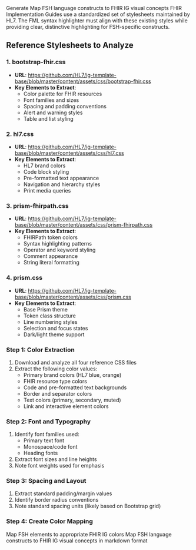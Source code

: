 <goal>
Generate Map FSH language constructs to FHIR IG visual concepts
</goal>
<context>
FHIR Implementation Guides use a standardized set of stylesheets maintained by HL7. The FML syntax highlighter must align with these existing styles while providing clear, distinctive highlighting for FSH-specific constructs.

## Reference Stylesheets to Analyze

### 1. bootstrap-fhir.css
- **URL**: https://github.com/HL7/ig-template-base/blob/master/content/assets/css/bootstrap-fhir.css
- **Key Elements to Extract**:
  - Color palette for FHIR resources
  - Font families and sizes
  - Spacing and padding conventions
  - Alert and warning styles
  - Table and list styling

### 2. hl7.css
- **URL**: https://github.com/HL7/ig-template-base/blob/master/content/assets/css/hl7.css
- **Key Elements to Extract**:
  - HL7 brand colors
  - Code block styling
  - Pre-formatted text appearance
  - Navigation and hierarchy styles
  - Print media queries

### 3. prism-fhirpath.css
- **URL**: https://github.com/HL7/ig-template-base/blob/master/content/assets/css/prism-fhirpath.css
- **Key Elements to Extract**:
  - FHIRPath token colors
  - Syntax highlighting patterns
  - Operator and keyword styling
  - Comment appearance
  - String literal formatting

### 4. prism.css
- **URL**: https://github.com/HL7/ig-template-base/blob/master/content/assets/css/prism.css
- **Key Elements to Extract**:
  - Base Prism theme
  - Token class structure
  - Line numbering styles
  - Selection and focus states
  - Dark/light theme support
</context>
<instruction>

### Step 1: Color Extraction
1. Download and analyze all four reference CSS files
2. Extract the following color values:
   - Primary brand colors (HL7 blue, orange)
   - FHIR resource type colors
   - Code and pre-formatted text backgrounds
   - Border and separator colors
   - Text colors (primary, secondary, muted)
   - Link and interactive element colors

### Step 2: Font and Typography
1. Identify font families used:
   - Primary text font
   - Monospace/code font
   - Heading fonts
2. Extract font sizes and line heights
3. Note font weights used for emphasis

### Step 3: Spacing and Layout
1. Extract standard padding/margin values
2. Identify border radius conventions
3. Note standard spacing units (likely based on Bootstrap grid)

### Step 4: Create Color Mapping
Map FSH elements to appropriate FHIR IG colors
</instruction>
<output>
Map FSH language constructs to FHIR IG visual concepts in markdown format
</output>